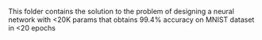 This folder contains the solution to the problem of designing a neural network with <20K params that obtains 99.4% accuracy on MNIST dataset in <20 epochs
